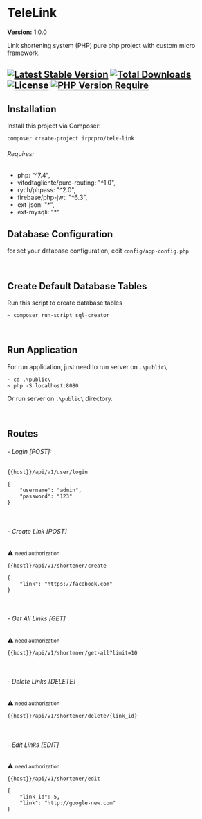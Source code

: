 <h1>TeleLink</h1>

**Version:**
<span>1.0.0</span>

<p>Link shortening system (PHP) pure php project with custom micro framework.</p>

[![Latest Stable Version](http://poser.pugx.org/irpcpro/tele-link/v)](https://packagist.org/packages/irpcpro/tele-link)
[![Total Downloads](http://poser.pugx.org/irpcpro/tele-link/downloads)](https://packagist.org/packages/irpcpro/tele-link)
[![License](http://poser.pugx.org/irpcpro/tele-link/license)](https://packagist.org/packages/irpcpro/tele-link)
[![PHP Version Require](http://poser.pugx.org/irpcpro/tele-link/require/php)](https://packagist.org/packages/irpcpro/tele-link)
----

<h2>Installation</h2>

Install this project via Composer:
```
composer create-project irpcpro/tele-link
```

<h6>Requires:</h6>

<ul>
    <li>php: "^7.4",</li>
    <li>vitodtagliente/pure-routing: "^1.0",</li>
    <li>rych/phpass: "^2.0",</li>
    <li>firebase/php-jwt: "^6.3",</li>
    <li>ext-json: "*",</li>
    <li>ext-mysqli: "*"</li>
</ul>

<h2>Database Configuration</h2>

for set your database configuration, edit `config/app-config.php`

<br/>

<h2>Create Default Database Tables</h2>

Run this script to create database tables
```
~ composer run-script sql-creator
```

<br/>

<h2>Run Application</h2>

For run application, just need to run server on `.\public\`
```
~ cd .\public\
~ php -S localhost:8080
```
Or run server on `.\public\` directory.

<br/>

<h2>Routes</h2>

<h6>- Login [POST]:</h6>

```
{{host}}/api/v1/user/login
```
```
{
    "username": "admin",
    "password": "123"
}
```

<br>

<h6>- Create Link [POST]</h6>

:warning: <small>need authorization</small>
```
{{host}}/api/v1/shortener/create
```
```
{
    "link": "https://facebook.com"
}
```

<br>

<h6>- Get All Links [GET]</h6>

:warning: <small>need authorization</small>
```
{{host}}/api/v1/shortener/get-all?limit=10
```

<br>

<h6>- Delete Links [DELETE]</h6>

:warning: <small>need authorization</small>
```
{{host}}/api/v1/shortener/delete/{link_id}
```

<br>

<h6>- Edit Links [EDIT]</h6>

:warning: <small>need authorization</small>
```
{{host}}/api/v1/shortener/edit
```
```
{
    "link_id": 5,
    "link": "http://google-new.com"
}
```
